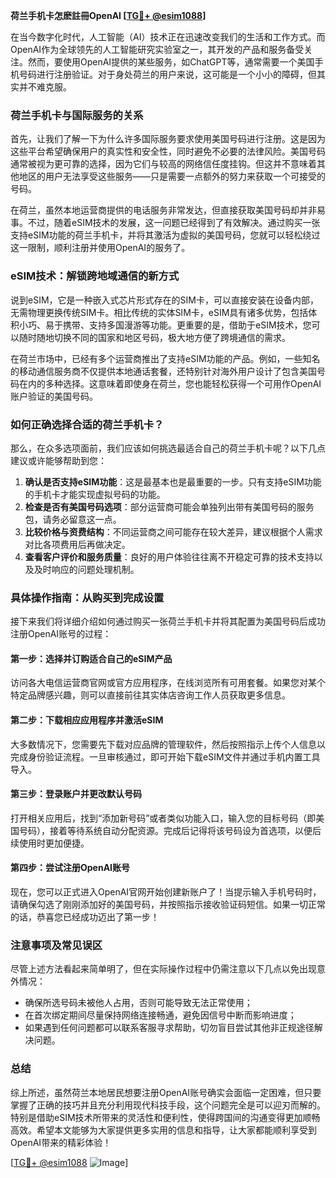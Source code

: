 **荷兰手机卡怎麽註冊OpenAI [[TG💪+ @esim1088](https://t.me/s/esim1088)]**

在当今数字化时代，人工智能（AI）技术正在迅速改变我们的生活和工作方式。而OpenAI作为全球领先的人工智能研究实验室之一，其开发的产品和服务备受关注。然而，要使用OpenAI提供的某些服务，如ChatGPT等，通常需要一个美国手机号码进行注册验证。对于身处荷兰的用户来说，这可能是一个小小的障碍，但其实并不难克服。

### 荷兰手机卡与国际服务的关系

首先，让我们了解一下为什么许多国际服务要求使用美国号码进行注册。这是因为这些平台希望确保用户的真实性和安全性，同时避免不必要的法律风险。美国号码通常被视为更可靠的选择，因为它们与较高的网络信任度挂钩。但这并不意味着其他地区的用户无法享受这些服务——只是需要一点额外的努力来获取一个可接受的号码。

在荷兰，虽然本地运营商提供的电话服务非常发达，但直接获取美国号码却并非易事。不过，随着eSIM技术的发展，这一问题已经得到了有效解决。通过购买一张支持eSIM功能的荷兰手机卡，并将其激活为虚拟的美国号码，您就可以轻松绕过这一限制，顺利注册并使用OpenAI的服务了。

### eSIM技术：解锁跨地域通信的新方式

说到eSIM，它是一种嵌入式芯片形式存在的SIM卡，可以直接安装在设备内部，无需物理更换传统SIM卡。相比传统的实体SIM卡，eSIM具有诸多优势，包括体积小巧、易于携带、支持多国漫游等功能。更重要的是，借助于eSIM技术，您可以随时随地切换不同的国家和地区号码，极大地方便了跨境通信的需求。

在荷兰市场中，已经有多个运营商推出了支持eSIM功能的产品。例如，一些知名的移动通信服务商不仅提供本地通话套餐，还特别针对海外用户设计了包含美国号码在内的多种选择。这意味着即使身在荷兰，您也能轻松获得一个可用作OpenAI账户验证的美国号码。

### 如何正确选择合适的荷兰手机卡？

那么，在众多选项面前，我们应该如何挑选最适合自己的荷兰手机卡呢？以下几点建议或许能够帮助到您：

1. **确认是否支持eSIM功能**：这是最基本也是最重要的一步。只有支持eSIM功能的手机卡才能实现虚拟号码的功能。
2. **检查是否有美国号码选项**：部分运营商可能会单独列出带有美国号码的服务包，请务必留意这一点。
3. **比较价格与资费结构**：不同运营商之间可能存在较大差异，建议根据个人需求对比各项费用后再做决定。
4. **查看客户评价和服务质量**：良好的用户体验往往离不开稳定可靠的技术支持以及及时响应的问题处理机制。

### 具体操作指南：从购买到完成设置

接下来我们将详细介绍如何通过购买一张荷兰手机卡并将其配置为美国号码后成功注册OpenAI账号的过程：

#### 第一步：选择并订购适合自己的eSIM产品
访问各大电信运营商官网或官方应用程序，在线浏览所有可用套餐。如果您对某个特定品牌感兴趣，则可以直接前往其实体店咨询工作人员获取更多信息。

#### 第二步：下载相应应用程序并激活eSIM
大多数情况下，您需要先下载对应品牌的管理软件，然后按照指示上传个人信息以完成身份验证流程。一旦审核通过，即可开始下载eSIM文件并通过手机内置工具导入。

#### 第三步：登录账户并更改默认号码
打开相关应用后，找到“添加新号码”或者类似功能入口，输入您的目标号码（即美国号码），接着等待系统自动分配资源。完成后记得将该号码设为首选项，以便后续使用时更加便捷。

#### 第四步：尝试注册OpenAI账号
现在，您可以正式进入OpenAI官网开始创建新账户了！当提示输入手机号码时，请确保勾选了刚刚添加好的美国号码，并按照指示接收验证码短信。如果一切正常的话，恭喜您已经成功迈出了第一步！

### 注意事项及常见误区

尽管上述方法看起来简单明了，但在实际操作过程中仍需注意以下几点以免出现意外情况：
- 确保所选号码未被他人占用，否则可能导致无法正常使用；
- 在首次绑定期间尽量保持网络连接畅通，避免因信号中断而影响进度；
- 如果遇到任何问题都可以联系客服寻求帮助，切勿盲目尝试其他非正规途径解决问题。

### 总结

综上所述，虽然荷兰本地居民想要注册OpenAI账号确实会面临一定困难，但只要掌握了正确的技巧并且充分利用现代科技手段，这个问题完全是可以迎刃而解的。特别是借助eSIM技术所带来的灵活性和便利性，使得跨国间的沟通变得更加顺畅高效。希望本文能够为大家提供更多实用的信息和指导，让大家都能顺利享受到OpenAI带来的精彩体验！

[[TG💪+ @esim1088](https://t.me/s/esim1088) ![Image](https://i.postimg.cc/4NQfJmqS/Snipaste-2025-05-13-00-14-12.png)]
